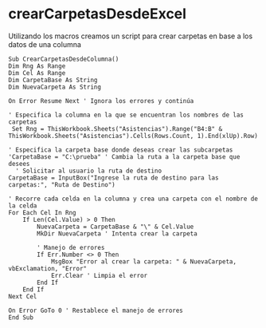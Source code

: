 # crearCarpetasDesdeExcel
Utilizando los macros creamos un script para crear carpetas en base a los datos de una columna


    
    Sub CrearCarpetasDesdeColumna()
    Dim Rng As Range
    Dim Cel As Range
    Dim CarpetaBase As String
    Dim NuevaCarpeta As String
    
    On Error Resume Next ' Ignora los errores y continúa
    
    ' Especifica la columna en la que se encuentran los nombres de las carpetas
     Set Rng = ThisWorkbook.Sheets("Asistencias").Range("B4:B" & ThisWorkbook.Sheets("Asistencias").Cells(Rows.Count, 1).End(xlUp).Row)
    
    ' Especifica la carpeta base donde deseas crear las subcarpetas
    'CarpetaBase = "C:\prueba" ' Cambia la ruta a la carpeta base que desees
      ' Solicitar al usuario la ruta de destino
    CarpetaBase = InputBox("Ingrese la ruta de destino para las carpetas:", "Ruta de Destino")
    
    ' Recorre cada celda en la columna y crea una carpeta con el nombre de la celda
    For Each Cel In Rng
        If Len(Cel.Value) > 0 Then
            NuevaCarpeta = CarpetaBase & "\" & Cel.Value
            MkDir NuevaCarpeta ' Intenta crear la carpeta
            
            ' Manejo de errores
            If Err.Number <> 0 Then
                MsgBox "Error al crear la carpeta: " & NuevaCarpeta, vbExclamation, "Error"
                Err.Clear ' Limpia el error
            End If
        End If
    Next Cel
    
    On Error GoTo 0 ' Restablece el manejo de errores
    End Sub
